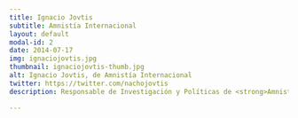 ```yaml
---
title: Ignacio Jovtis
subtitle: Amnistía Internacional
layout: default
modal-id: 2
date: 2014-07-17
img: ignaciojovtis.jpg
thumbnail: ignaciojovtis-thumb.jpg
alt: Ignacio Jovtis, de Amnistía Internacional
twitter: https://twitter.com/nachojovtis
description: Responsable de Investigación y Políticas de <strong>Amnistía Internacional</strong> en España. AI usa testimonios, cartografía digital datos y fotografía satelitales para denunciar y producir evidencias de abusos de los derechos humanos en la guerra en Siria, de la apropiación militar de tierras en pueblos rohingyas y sobre la crisis de refugiados en el Mediterráneo.

---
```

